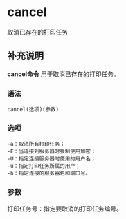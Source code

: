 cancel
===

取消已存在的打印任务

## 补充说明

**cancel命令** 用于取消已存在的打印任务。

### 语法  

```shell
cancel(选项)(参数)
```

### 选项  

```shell
-a：取消所有打印任务；
-E：当连接到服务器时强制使用加密；
-U：指定连接服务器时使用的用户名；
-u：指定打印任务所属的用户；
-h：指定连接的服务器名和端口号。
```

### 参数  

打印任务号：指定要取消的打印任务编号。


<!-- Linux命令行搜索引擎：https://jaywcjlove.github.io/linux-command/ -->